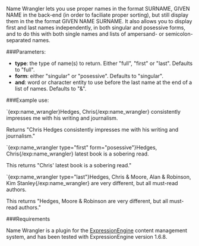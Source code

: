 Name Wrangler lets you use proper names in the format SURNAME, GIVEN NAME in the back-end (in order to faciliate proper sorting), but still display them in the the format GIVEN NAME SURNAME. It also allows you to display first and last names independently, in both singular and posessive forms, and to do this with both single names and lists of ampersand- or semicolon-separated names.

###Parameters:

- **type**: the type of name(s) to return. Either "full", "first" or "last".  Defaults to "full".
- **form**: either "singular" or "posessive". Defaults to "singular".
- **and**: word or character entity to use  before the last name at the end of a list of names.  Defaults to "&amp;".

###Example use:

`{exp:name_wrangler}Hedges, Chris{/exp:name_wrangler} consistently impresses me with his writing and journalism.

Returns "Chris Hedges consistently impresses me with his writing and journalism."

`{exp:name_wrangler type="first" form="posessive"}Hedges, Chris{/exp:name_wrangler} latest book is a sobering read.

This returns "Chris' latest book is a sobering read."

`{exp:name_wrangler type="last"}Hedges, Chris & Moore, Alan & Robinson, Kim Stanley{/exp:name_wrangler} are very different, but all must-read authors.

This returns "Hedges, Moore & Robinson are very different, but all must-read authors."

###Requirements

Name Wrangler is a plugin for the [ExpressionEngine](http://expressionengine.com) content management system, and has been tested with ExpressionEngine version 1.6.8.